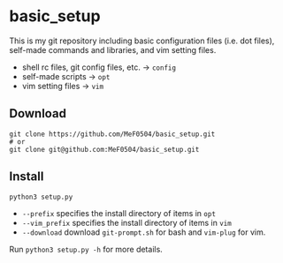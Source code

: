 # basic_setup

This is my git repository including basic configuration files (i.e. dot files),
self-made commands and libraries, and vim setting files.

- shell rc files, git config files, etc. -> `config`
- self-made scripts -> `opt`
- vim setting files -> `vim`

## Download
```vim
git clone https://github.com/MeF0504/basic_setup.git
# or
git clone git@github.com:MeF0504/basic_setup.git
```

## Install

`python3 setup.py`
- `--prefix` specifies the install directory of items in `opt`
- `--vim_prefix` specifies the install directory of items in `vim`
- `--download` download `git-prompt.sh` for bash and `vim-plug` for vim.

Run `python3 setup.py -h` for more details.


